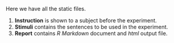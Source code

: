 Here we have all the static files. 

1. **Instruction** is shown to a subject before the experiment. 
2. **Stimuli** contains the sentences to be used in the experiment.
3. **Report** contains *R Markdown* document and *html* output file.